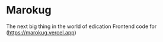 # Marokug
The next big thing in the world of edication
Frontend code for (https://marokug.vercel.app)
